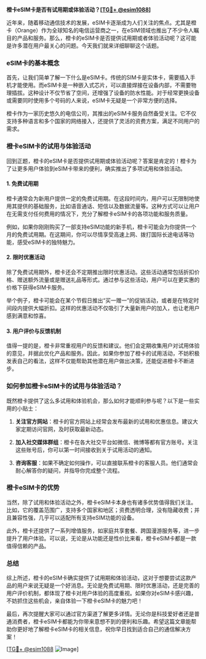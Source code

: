 **橙卡eSIM卡是否有试用期或体验活动？[[TG💪+ @esim1088](https://t.me/s/esim1088)]**

近年来，随着移动通信技术的发展，eSIM卡逐渐成为人们关注的焦点。尤其是橙卡（Orange）作为全球知名的电信运营商之一，在eSIM领域也推出了不少令人瞩目的产品和服务。那么，橙卡的eSIM卡是否提供试用期或者体验活动呢？这可能是许多潜在用户最关心的问题。今天我们就来详细聊聊这个话题。

### eSIM卡的基本概念

首先，让我们简单了解一下什么是eSIM卡。传统的SIM卡是实体卡，需要插入手机才能使用。而eSIM卡是一种嵌入式芯片，可以直接焊接在设备内部，不需要物理插拔。这种设计不仅节省了空间，还增强了设备的防水性能。对于经常更换设备或需要同时使用多个号码的人来说，eSIM卡无疑是一个非常方便的选择。

橙卡作为一家历史悠久的电信公司，其推出的eSIM卡服务自然备受关注。它不仅支持多种语言和多个国家的网络接入，还提供了灵活的资费方案，满足不同用户的需求。

### 橙卡eSIM卡的试用与体验活动

回到正题，橙卡的eSIM卡是否提供试用期或体验活动呢？答案是肯定的！橙卡为了让更多用户体验到eSIM卡带来的便利，确实推出了多项试用和体验活动。

#### 1. 免费试用期

橙卡通常会为新用户提供一定的免费试用期。在这段时间内，用户可以无限制地使用其提供的基础服务，比如语音通话、短信以及数据流量等。这种方式可以让用户在无需支付任何费用的情况下，充分了解橙卡eSIM卡的各项功能和服务质量。

例如，如果你刚刚购买了一部支持eSIM功能的新手机，橙卡可能会为你提供一个月的免费试用期。在这期间，你可以尽情享受高速上网、拨打国际长途电话等功能，感受eSIM卡的独特魅力。

#### 2. 限时优惠活动

除了免费试用期外，橙卡还会不定期推出限时优惠活动。这些活动通常包括折扣价格、赠送额外流量或是赠送礼品等形式。通过参与这些活动，用户可以在更实惠的价格下获得eSIM卡服务。

举个例子，橙卡可能会在某个节假日推出“买一赠一”的促销活动，或者是在特定时间段内提供大幅折扣。这样的优惠活动不仅吸引了大量新用户的加入，也让老用户感到满意和惊喜。

#### 3. 用户评价与反馈机制

值得一提的是，橙卡非常重视用户的反馈和建议。他们会定期收集用户对试用体验的意见，并据此优化产品和服务。因此，如果你参加了橙卡的试用活动，不妨积极发表自己的看法，这样不仅能帮助其他潜在用户做出决策，还能促进橙卡不断进步。

### 如何参加橙卡eSIM卡的试用与体验活动？

既然橙卡提供了这么多试用和体验机会，那么如何才能顺利参与呢？以下是一些实用的小贴士：

1. **关注官方网站**：橙卡的官方网站上经常会发布最新的试用和优惠信息。建议大家定期访问官网，及时获取最新动态。
   
2. **加入社交媒体群组**：橙卡在各大社交平台如微信、微博等都有官方账号。关注这些账号后，你可以第一时间接收到关于试用活动的通知。

3. **咨询客服**：如果不确定如何操作，可以直接联系橙卡的客服人员。他们通常会耐心解答你的疑问，并指导你完成整个流程。

### 橙卡eSIM卡的优势

当然，除了试用和体验活动之外，橙卡eSIM卡本身也有诸多优势值得我们关注。比如，它的覆盖范围广，支持多个国家和地区；资费透明合理，没有隐藏收费；并且兼容性强，几乎可以适配所有支持eSIM功能的设备。

此外，橙卡还提供了一系列增值服务，如家庭共享套餐、跨国漫游服务等，进一步提升了用户体验。可以说，无论是从功能还是性价比来看，橙卡eSIM卡都是一款值得信赖的产品。

### 总结

综上所述，橙卡的eSIM卡确实提供了试用期和体验活动，这对于想要尝试这款产品的用户来说无疑是一个好消息。无论是免费试用期、限时优惠活动，还是完善的用户评价机制，都体现了橙卡对用户体验的高度重视。如果你对eSIM卡感兴趣，不妨抓住这些机会，亲自体验一下橙卡eSIM卡的魅力吧！

最后，再次提醒大家可以通过官方渠道了解更多详情。无论你是科技爱好者还是普通消费者，橙卡eSIM卡都能为你带来意想不到的便利和乐趣。希望这篇文章能帮助你更好地了解橙卡eSIM卡的相关信息，祝你早日找到适合自己的通信解决方案！

[[TG💪+ @esim1088](https://t.me/s/esim1088) ![Image](https://i.postimg.cc/4NQfJmqS/Snipaste-2025-05-13-00-14-12.png)]